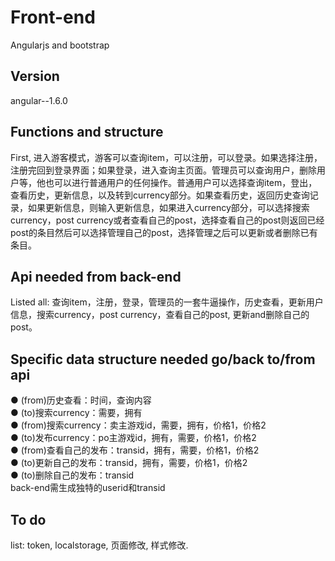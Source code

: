 # Front-end
Angularjs and bootstrap
## Version
angular--1.6.0
## Functions and structure
First, 进入游客模式，游客可以查询item，可以注册，可以登录。如果选择注册，注册完回到登录界面；如果登录，进入查询主页面。管理员可以查询用户，删除用户等，他也可以进行普通用户的任何操作。普通用户可以选择查询item，登出，查看历史，更新信息，以及转到currency部分。如果查看历史，返回历史查询记录，如果更新信息，则输入更新信息，如果进入currency部分，可以选择搜索currency，post currency或者查看自己的post，选择查看自己的post则返回已经post的条目然后可以选择管理自己的post，选择管理之后可以更新或者删除已有条目。
## Api needed from back-end
Listed all: 查询item，注册，登录，管理员的一套牛逼操作，历史查看，更新用户信息，搜索currency，post currency，查看自己的post, 更新and删除自己的post。<br>
## Specific data structure needed go/back to/from api
● (from)历史查看：时间，查询内容<br>
● (to)搜索currency：需要，拥有<br>
● (from)搜索currency：卖主游戏id，需要，拥有，价格1，价格2<br>
● (to)发布currency：po主游戏id，拥有，需要，价格1，价格2<br>
● (from)查看自己的发布：transid，拥有，需要，价格1，价格2<br>
● (to)更新自己的发布：transid，拥有，需要，价格1，价格2<br>
● (to)删除自己的发布：transid<br>
back-end需生成独特的userid和transid
## To do
list: token, localstorage, 页面修改, 样式修改.<br>
